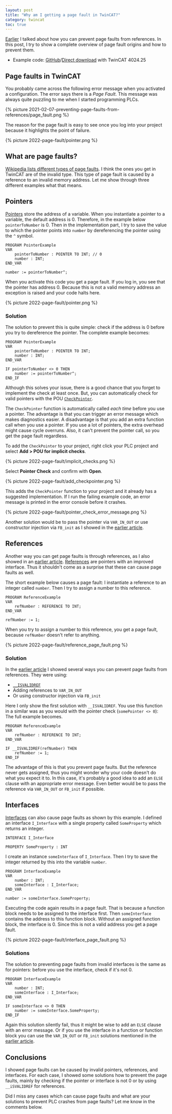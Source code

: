 ```yaml
---
layout: post
title: "Why am I getting a page fault in TwinCAT?"
category: twincat
toc: true
---
```


[Earlier](https://cookncode.com/twincat/2021/02/07/preventing-page-faults-from-references.html) I talked about how you can prevent page faults from references. In this post, I try to show a complete overview of page fault origins and how to prevent them.

- Example code: [GitHub](https://github.com/Roald87/TwincatTutorials/tree/main/PageFaults)/[Direct download](https://downgit.github.io/#/home?url=https://github.com/Roald87/TwincatTutorials/tree/main/PageFaults) with TwinCAT 4024.25

## Page faults in TwinCAT
You probably came across the following error message when you activated a configuration. The error says there is a *Page Fault*. This message was always quite puzzling to me when I started programming PLCs.

{% picture 2021-02-07-preventing-page-faults-from-references/page_fault.png %}

The reason for the page fault is easy to see once you log into your project because it highlights the point of failure.

{% picture 2022-page-fault/pointer.png %}

## What are page faults?

[Wikipedia lists different types of page faults](https://en.wikipedia.org/wiki/Page_fault). I think the ones you get in TwinCAT are of the invalid type. This type of page fault is caused by a reference to an invalid memory address. Let me show through three different examples what that means.

## Pointers

[Pointers](https://infosys.beckhoff.com/content/1033/tc3_plc_intro/2529453451.html?id=5839194631499501145) store the address of a variable. When you instantiate a pointer to a variable, the default address is 0. Therefore, in the example below `pointerToNumber` is 0. Then in the implementation part, I try to save the value to which the pointer points into `number` by dereferencing the pointer using the `^` symbol.

```
PROGRAM PointerExample
VAR
    pointerToNumber : POINTER TO INT; // 0
    number : INT;
END_VAR

number := pointerToNumber^;
```

 When you activate this code you get a page fault. If you log in, you see that the pointer has address 0. Because this is not a valid memory address an exception is raised and your code halts here.

 {% picture 2022-page-fault/pointer.png %}

### Solution
The solution to prevent this is quite simple: check if the address is 0 before you try to dereference the pointer. The complete example becomes:

```
PROGRAM PointerExample
VAR
    pointerToNumber : POINTER TO INT;
    number : INT;
END_VAR

IF pointerToNumber <> 0 THEN
    number := pointerToNumber^;
END_IF
```

Although this solves your issue, there is a good chance that you forget to implement the check at least once. But, you can automatically check for valid pointers with the POU [`CheckPointer`](https://infosys.beckhoff.com/content/1033/tc3_plc_intro/2530405259.html?id=7869750361486034578).

The `CheckPointer` function is automatically called _each time_ before you use a pointer. The advantage is that you can trigger an error message which makes diagnostics easier. A disadvantage is that you add an extra function call when you use a pointer. If you use a lot of pointers, the extra overhead might cause cycle overruns. Also, it can't prevent the pointer call, so you get the page fault regardless.

To add the `CheckPointer` to your project, right click your PLC project and select **Add > POU for implicit checks**.

{% picture 2022-page-fault/implicit_checks.png %}

 Select **Pointer Check** and confirm with **Open**.

 {% picture 2022-page-fault/add_checkpointer.png %}

 This adds the `CheckPointer` function to your project and it already has a suggested implementation. If I run the failing example code, an error message is printed in the error console before it crashes.

 {% picture 2022-page-fault/pointer_check_error_message.png %}

Another solution would be to pass the pointer via `VAR_IN_OUT` or use constructor injection via `FB_init` as I showed in the [earlier article](https://cookncode.com/twincat/2021/02/07/preventing-page-faults-from-references.html).

## References

Another way you can get page faults is through references, as I also showed in an [earlier article](https://cookncode.com/twincat/2021/02/07/preventing-page-faults-from-references.html). [References](https://infosys.beckhoff.com/content/1033/tc3_plc_intro/2529458827.html?id=2716630061017907414) are pointers with an improved interface. Thus it shouldn't come as a surprise that these can cause page faults as well.

The short example below causes a page fault: I instantiate a reference to an integer called `number`. Then I try to assign a number to this reference.

```
PROGRAM ReferenceExample
VAR
    refNumber : REFERENCE TO INT;
END_VAR

refNumber := 1;
```

When you try to assign a number to this reference, you get a page fault, because `refNumber` doesn't refer to anything.

{% picture 2022-page-fault/reference_page_fault.png %}

### Solution

In the [earlier article](https://cookncode.com/twincat/2021/02/07/preventing-page-faults-from-references.html) I showed several ways you can prevent page faults from references. They were using:
- [`__ISVALIDREF`](https://infosys.beckhoff.com/english.php?content=../content/1033/tc3_plc_intro/2529165707.html&id=)
- Adding references to `VAR_IN_OUT`
- Or using constructor injection via `FB_init`

Here I only show the first solution with `__ISVALIDREF`. You use this function in a similar was as you would with the pointer check (`somePointer <> 0`): The full example becomes.

```
PROGRAM ReferenceExample
VAR
    refNumber : REFERENCE TO INT;
END_VAR

IF __ISVALIDREF(refNumber) THEN
    refNumber := 1;
END_IF
```

The advantage of this is that you prevent page faults. But the reference never gets assigned, thus you might wonder why your code doesn't do what you expect it to. In this case, it's probably a good idea to add an `ELSE` clause with an appropriate error message. Even better would be to pass the reference via `VAR_IN_OUT` or `FB_init` if possible.

## Interfaces

[Interfaces](https://infosys.beckhoff.com/content/1033/tc3_plc_intro/4256428299.html?id=507172925224818176) can also cause page faults as shown by this example. I defined an interface `I_Interface` with a single property called `SomeProperty` which returns an integer.

```
INTERFACE I_Interface

PROPERTY SomeProperty : INT

```

I create an instance `someInterface` of `I_Interface`.  Then I try to save the integer returned by this into the variable `number`.

```
PROGRAM InterfaceExample
VAR
    number : INT;
    someInterface : I_Interface;
END_VAR

number := someInterface.SomeProperty;
```

Executing the code again results in a page fault. That is because a function block needs to be assigned to the interface first. Then `someInterface` contains the address to this function block. Without an assigned function block, the interface is 0. Since this is not a valid address you get a page fault.

{% picture 2022-page-fault/interface_page_fault.png %}

### Solutions

The solution to preventing page faults from invalid interfaces is the same as for pointers: before you use the interface, check if it's not 0.

```
PROGRAM InterfaceExample
VAR
    number : INT;
    someInterface : I_Interface;
END_VAR

IF someInterface <> 0 THEN
    number := someInterface.SomeProperty;
END_IF
```

Again this solution silently fail, thus it might be wise to add an `ELSE` clause with an error message. Or if you use the interface in a function or function block you can use the `VAR_IN_OUT` or `FB_init` solutions mentioned in the [earlier article](https://cookncode.com/twincat/2021/02/07/preventing-page-faults-from-references.html).

## Conclusions
I showed page faults can be caused by invalid pointers, references, and interfaces. For each case,  I showed some solutions how to prevent the page faults, mainly by checking if the pointer or interface is not 0 or by using `__iSVALIDREF` for references.

Did I miss any cases which can cause page faults and what are your solutions to prevent PLC crashes from page faults? Let me know in the comments below.
